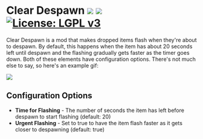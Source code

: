 # Clear Despawn [![](http://cf.way2muchnoise.eu/versions/clear-despawn.svg)](https://minecraft.curseforge.com/projects/clear-despawn) [![](http://cf.way2muchnoise.eu/short_clear-despawn_downloads.svg)](https://minecraft.curseforge.com/projects/clear-despawn/files) [![License: LGPL v3](https://img.shields.io/badge/License-LGPL%20v3-blue.svg)](https://www.gnu.org/licenses/lgpl-3.0)

Clear Despawn is a mod that makes dropped items flash when they're about to despawn. By default, this happens when the item has about 20 seconds left until despawn and the flashing gradually gets faster as the timer goes down. Both of these elements have configuration options. There's not much else to say, so here's an example gif:

![](https://i.postimg.cc/2yvTVQgM/sworddespawn.gif)

## Configuration Options
* **Time for Flashing** - The number of seconds the item has left before despawn to start flashing (default: 20)
* **Urgent Flashing** - Set to true to have the item flash faster as it gets closer to despawning (default: true)